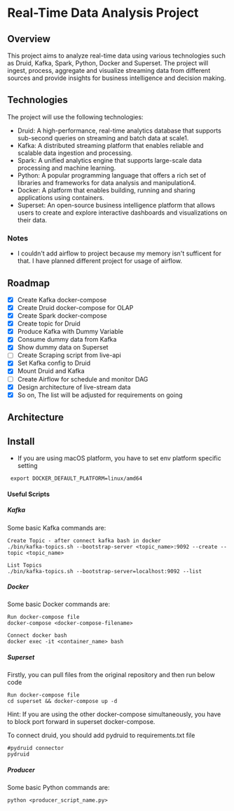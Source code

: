 # Real-Time Data Analysis Project
## Overview
This project aims to analyze real-time data using various technologies such as Druid, Kafka, Spark, Python, Docker and Superset. The project will ingest, process, aggregate and visualize streaming data from different sources and provide insights for business intelligence and decision making.
## Technologies
The project will use the following technologies:
- Druid: A high-performance, real-time analytics database that supports sub-second queries on streaming and batch data at scale1.
- Kafka: A distributed streaming platform that enables reliable and scalable data ingestion and processing.
- Spark: A unified analytics engine that supports large-scale data processing and machine learning.
- Python: A popular programming language that offers a rich set of libraries and frameworks for data analysis and manipulation4.
- Docker: A platform that enables building, running and sharing applications using containers.
- Superset: An open-source business intelligence platform that allows users to create and explore interactive dashboards and visualizations on their data.

### Notes
- I couldn't add airflow to project because my memory isn't sufficent for that. I have planned different project for usage of airflow.
## Roadmap 

- [x] Create Kafka docker-compose 
- [x] Create Druid docker-compose for OLAP
- [x] Create Spark docker-compose
- [x] Create topic for Druid
- [x] Produce Kafka with Dummy Variable
- [x] Consume dummy data from Kafka
- [x] Show dummy data on Superset
- [ ] Create Scraping script from live-api
- [x] Set Kafka config to Druid
- [x] Mount Druid and Kafka
- [ ] Create Airflow for schedule and monitor DAG
- [x] Design architecture of live-stream data
- [x] So on, The list will be adjusted for requirements on going

## Architecture

## Install

* If you are using macOS platform, you have to set env platform specific setting
```
 export DOCKER_DEFAULT_PLATFORM=linux/amd64  
```


#### Useful Scripts 

##### Kafka

Some basic Kafka commands are:
```
Create Topic - after connect kafka bash in docker
./bin/kafka-topics.sh --bootstrap-server <topic_name>:9092 --create --topic <topic_name>

List Topics 
./bin/kafka-topics.sh --bootstrap-server=localhost:9092 --list
```

##### Docker
Some basic Docker commands are:
```
Run docker-compose file
docker-compose <docker-compose-filename>
```

```
Connect docker bash 
docker exec -it <container_name> bash
```

##### Superset

Firstly, you can pull files from the original repository and then run below code

```
Run docker-compose file
cd superset && docker-compose up -d 
```
Hint: If you are using the other docker-compose simultaneously, you have to block port forward in superset docker-compose.

To connect druid, you should add pydruid to requirements.txt file 
```
#pydruid connector
pydruid
```

##### Producer
Some basic Python commands are:
```
python <producer_script_name.py>
```

